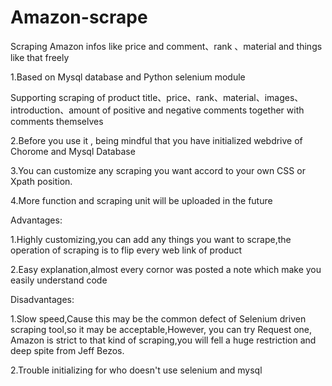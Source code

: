 # Amazon-scrape
Scraping Amazon infos like price and comment、rank 、material and things like that freely 

1.Based on Mysql database and Python selenium module

Supporting scraping of product title、price、rank、material、images、introduction、amount of positive and negative comments together with comments themselves

2.Before you use it , being mindful that you have initialized webdrive of Chorome and Mysql Database

3.You can customize any scraping you want accord to your own CSS or Xpath position.

4.More function and scraping unit will be uploaded in the future 

Advantages:

1.Highly customizing,you can add any things you want to scrape,the operation of scraping is to flip every web link of product

2.Easy explanation,almost every cornor was posted a note which make you easily understand code

Disadvantages:

1.Slow speed,Cause this may be the common defect of Selenium driven scraping tool,so it may be acceptable,However, you can try Request one, Amazon is strict to that kind of scraping,you will fell a huge restriction and deep spite from Jeff Bezos.

2.Trouble initializing for who doesn't use selenium and mysql
